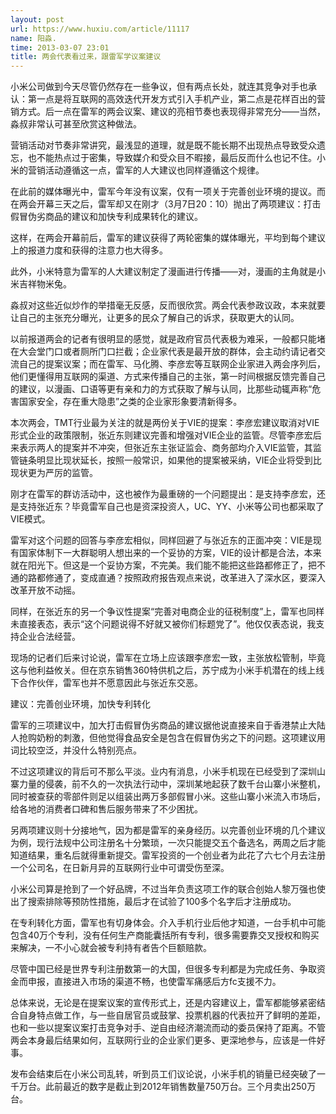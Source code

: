```yaml
---
layout: post
url: https://www.huxiu.com/article/11117
name: 阳淼.
time: 2013-03-07 23:01
title: 两会代表看过来，跟雷军学议案建议
---
```

小米公司做到今天尽管仍然存在一些争议，但有两点长处，就连其竞争对手也承认：第一点是将互联网的高效迭代开发方式引入手机产业，第二点是花样百出的营销方式。后一点在雷军的两会议案、建议的亮相节奏也表现得非常充分——当然，淼叔非常认可甚至欣赏这种做法。

营销活动对节奏非常讲究，最浅显的道理，就是既不能长期不出现热点导致受众遗忘，也不能热点过于密集，导致媒介和受众目不暇接，最后反而什么也记不住。小米的营销活动遵循这一点，雷军的人大建议也同样遵循这个规律。

在此前的媒体曝光中，雷军今年没有议案，仅有一项关于完善创业环境的提议。而在两会开幕三天之后，雷军却又在刚才（3月7日20：10）抛出了两项建议：打击假冒伪劣商品的建议和加快专利成果转化的建议。

这样，在两会开幕前后，雷军的建议获得了两轮密集的媒体曝光，平均到每个建议上的报道力度和获得的注意力也大得多。

此外，小米特意为雷军的人大建议制定了漫画进行传播——对，漫画的主角就是小米吉祥物米兔。

淼叔对这些近似炒作的举措毫无反感，反而很欣赏。两会代表参政议政，本来就要让自己的主张充分曝光，让更多的民众了解自己的诉求，获取更大的认同。

以前报道两会的记者有很明显的感觉，就是政府官员代表极为难采，一般都只能堵在大会堂门口或者厕所门口拦截；企业家代表是最开放的群体，会主动约请记者交流自己的提案议案；而在雷军、马化腾、李彦宏等互联网企业家进入两会序列后，他们更懂得用互联网的渠道、方式来传播自己的主张，第一时间根据反馈完善自己的建议，以漫画、口语等更有亲和力的方式获取了解与认同，比那些动辄声称“危害国家安全，存在重大隐患”之类的企业家形象要清新得多。

本次两会，TMT行业最为关注的就是两份关于VIE的提案：李彦宏建议取消对VIE形式企业的政策限制，张近东则建议完善和增强对VIE企业的监管。尽管李彦宏后来表示两人的提案并不冲突，但张近东主张证监会、商务部均介入VIE监管，其监管链条明显比现状延长，按照一般常识，如果他的提案被采纳，VIE企业将受到比现状更为严厉的监管。

刚才在雷军的群访活动中，这也被作为最重磅的一个问题提出：是支持李彦宏，还是支持张近东？毕竟雷军自己也是资深投资人，UC、YY、小米等公司也都采取了VIE模式。

雷军对这个问题的回答与李彦宏相似，同样回避了与张近东的正面冲突：VIE是现有国家体制下一大群聪明人想出来的一个妥协的方案，VIE的设计都是合法，本来就在阳光下。但这是一个妥协方案，不完美。我们能不能把这些路都修正了，把不通的路都修通了，变成直通？按照政府报告观点来说，改革进入了深水区，要深入改革开放不动摇。

同样，在张近东的另一个争议性提案“完善对电商企业的征税制度”上，雷军也同样未直接表态，表示“这个问题说得不好就又被你们标题党了”。他仅仅表态说，我支持企业合法经营。

现场的记者们后来讨论说，雷军在立场上应该跟李彦宏一致，主张放松管制，毕竟这与他利益攸关。但在京东销售360特供机之后，苏宁成为小米手机潜在的线上线下合作伙伴，雷军也并不愿意因此与张近东交恶。

建议：完善创业环境，加快专利转化

雷军的三项建议中，加大打击假冒伪劣商品的建议据他说直接来自于香港禁止大陆人抢购奶粉的刺激，但他觉得食品安全是包含在假冒伪劣之下的问题。这项建议用词比较空泛，并没什么特别亮点。

不过这项建议的背后可不那么平淡。业内有消息，小米手机现在已经受到了深圳山寨力量的侵袭，前不久的一次执法行动中，深圳某地起获了数千台山寨小米整机，同时被查获的零部件则足以组装出两万多部假冒小米。这些山寨小米流入市场后，给各地的消费者口碑和售后服务带来了不少困扰。

另两项建议则十分接地气，因为都是雷军的亲身经历。以完善创业环境的几个建议为例，现行法规中公司注册名十分繁琐，一次只能提交五个备选名，两周之后才能知道结果，重名后就得重新提交。雷军投资的一个创业者为此花了六七个月去注册一个公司名，在日新月异的互联网行业中可谓受伤至深。

小米公司算是抢到了一个好品牌，不过当年负责这项工作的联合创始人黎万强也使出了搜索排除等预防性措施，最后才在试验了100多个名字后才注册成功。

在专利转化方面，雷军也有切身体会。介入手机行业后他才知道，一台手机中可能包含40万个专利，没有任何生产商能囊括所有专利，很多需要靠交叉授权和购买来解决，一不小心就会被专利持有者告个巨额赔款。

尽管中国已经是世界专利注册数第一的大国，但很多专利都是为完成任务、争取资金而申报，直接进入市场的渠道不畅，也使雷军痛感后方fc支援不力。

总体来说，无论是在提案议案的宣传形式上，还是内容建议上，雷军都能够紧密结合自身特点做工作，与一些自居官员或鼓掌、投票机器的代表拉开了鲜明的差距，也和一些以提案议案打击竞争对手、逆自由经济潮流而动的委员保持了距离。不管两会本身最后结果如何，互联网行业的企业家们更多、更深地参与，应该是一件好事。

发布会结束后在小米公司乱转，听到员工们议论说，小米手机的销量已经突破了一千万台。此前最近的数字是截止到2012年销售数量750万台。三个月卖出250万台。

